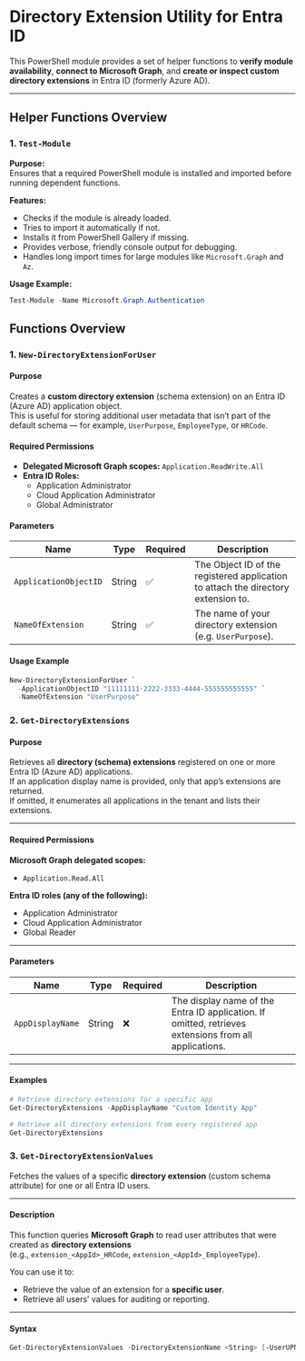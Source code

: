 # Directory Extension Utility for Entra ID

This PowerShell module provides a set of helper functions to **verify module availability**, **connect to Microsoft Graph**, and **create or inspect custom directory extensions** in Entra ID (formerly Azure AD).

---

## Helper Functions Overview

### 1. `Test-Module`

**Purpose:**  
Ensures that a required PowerShell module is installed and imported before running dependent functions.

**Features:**
- Checks if the module is already loaded.  
- Tries to import it automatically if not.  
- Installs it from PowerShell Gallery if missing.  
- Provides verbose, friendly console output for debugging.  
- Handles long import times for large modules like `Microsoft.Graph` and `Az`.

**Usage Example:**
```powershell
Test-Module -Name Microsoft.Graph.Authentication
```
## Functions Overview
### 1. `New-DirectoryExtensionForUser`

####  Purpose
Creates a **custom directory extension** (schema extension) on an Entra ID (Azure AD) application object.  
This is useful for storing additional user metadata that isn’t part of the default schema — for example, `UserPurpose`, `EmployeeType`, or `HRCode`.

####  Required Permissions
- **Delegated Microsoft Graph scopes:** `Application.ReadWrite.All`
- **Entra ID Roles:**  
  - Application Administrator  
  - Cloud Application Administrator  
  - Global Administrator  

#### Parameters
| Name | Type | Required | Description |
|------|------|-----------|-------------|
| `ApplicationObjectID` | String | ✅ | The Object ID of the registered application to attach the directory extension to. |
| `NameOfExtension` | String | ✅ | The name of your directory extension (e.g. `UserPurpose`). |

#### Usage Example
```powershell
New-DirectoryExtensionForUser `
  -ApplicationObjectID "11111111-2222-3333-4444-555555555555" `
  -NameOfExtension "UserPurpose"
  ```

### 2. `Get-DirectoryExtensions`

#### Purpose
Retrieves all **directory (schema) extensions** registered on one or more Entra ID (Azure AD) applications.  
If an application display name is provided, only that app’s extensions are returned.  
If omitted, it enumerates all applications in the tenant and lists their extensions.

---

#### Required Permissions
**Microsoft Graph delegated scopes:**
- `Application.Read.All`

**Entra ID roles (any of the following):**
- Application Administrator  
- Cloud Application Administrator  
- Global Reader  

---

#### Parameters

| Name | Type | Required | Description |
|------|------|-----------|-------------|
| `AppDisplayName` | String | ❌ | The display name of the Entra ID application. If omitted, retrieves extensions from all applications. |

---

#### Examples

```powershell
# Retrieve directory extensions for a specific app
Get-DirectoryExtensions -AppDisplayName "Custom Identity App"

# Retrieve all directory extensions from every registered app
Get-DirectoryExtensions

```
### 3. `Get-DirectoryExtensionValues`

Fetches the values of a specific **directory extension** (custom schema attribute) for one or all Entra ID users.

---

#### Description

This function queries **Microsoft Graph** to read user attributes that were created as **directory extensions**  
(e.g., `extension_<AppId>_HRCode`, `extension_<AppId>_EmployeeType`).

You can use it to:
- Retrieve the value of an extension for a **specific user**.
- Retrieve all users’ values for auditing or reporting.

---

#### Syntax

```powershell
Get-DirectoryExtensionValues -DirectoryExtensionName <String> [-UserUPN <String>]
```

